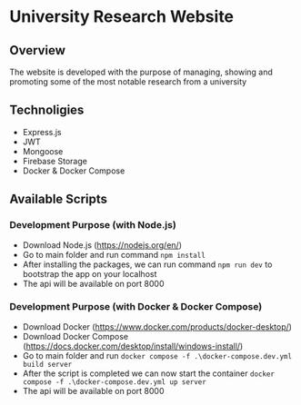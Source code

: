 # University Research Website

## Overview

The website is developed with the purpose of managing, showing and promoting some of the most notable research from a university

## Technoligies

- Express.js
- JWT
- Mongoose
- Firebase Storage
- Docker & Docker Compose

## Available Scripts

### Development Purpose (with Node.js)

- Download Node.js (https://nodejs.org/en/)
- Go to main folder and run command `npm install`
- After installing the packages, we can run command `npm run dev` to bootstrap the app on your localhost
- The api will be available on port 8000

### Development Purpose (with Docker & Docker Compose)

- Download Docker (https://www.docker.com/products/docker-desktop/)
- Download Docker Compose (https://docs.docker.com/desktop/install/windows-install/)
- Go to main folder and run `docker compose -f .\docker-compose.dev.yml build server`
- After the script is completed we can now start the container `docker compose -f .\docker-compose.dev.yml up server`
- The api will be available on port 8000

